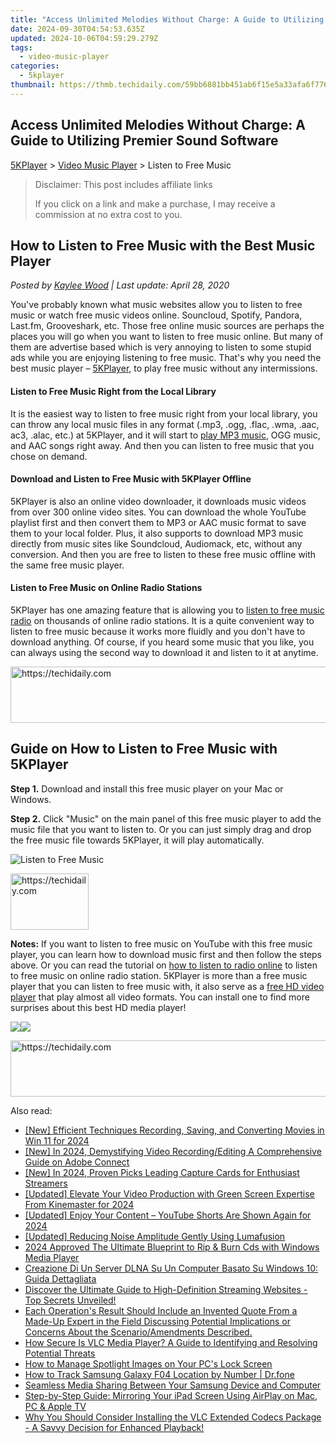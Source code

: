 ```yaml
---
title: "Access Unlimited Melodies Without Charge: A Guide to Utilizing Premier Sound Software"
date: 2024-09-30T04:54:53.635Z
updated: 2024-10-06T04:59:29.279Z
tags:
  - video-music-player
categories:
  - 5kplayer
thumbnail: https://thmb.techidaily.com/59bb6881bb451ab6f15e5a33afa6f776cb1ec0282754802f441bb66f0c3a3719.jpg
---
```


## Access Unlimited Melodies Without Charge: A Guide to Utilizing Premier Sound Software

[5KPlayer](https://tools.techidaily.com/5kplayer/products/) \> [Video Music Player](https://tools.techidaily.com/5kplayer/video-music-player/) \> Listen to Free Music

>  Disclaimer: This post includes affiliate links
>
>  If you click on a link and make a purchase, I may receive a commission at no extra cost to you.
>

## How to Listen to Free Music with the Best Music Player

 _Posted by [Kaylee Wood](https://www.quora.com/profile/Amanda-Hu-21) | Last update: April 28, 2020_ 

You've probably known what music websites allow you to listen to free music or watch free music videos online. Souncloud, Spotify, Pandora, Last.fm, Grooveshark, etc. Those free online music sources are perhaps the places you will go when you want to listen to free music online. But many of them are advertise based which is very annoying to listen to some stupid ads while you are enjoying listening to free music. That's why you need the best music player – [5KPlayer](https://tools.techidaily.com/5kplayer/products/), to play free music without any intermissions.

#### **Listen to Free Music Right from the Local Library**

It is the easiest way to listen to free music right from your local library, you can throw any local music files in any format (.mp3, .ogg, .flac, .wma, .aac, ac3, .alac, etc.) at 5KPlayer, and it will start to [play MP3 music](https://tools.techidaily.com/5kplayer/video-music-player/), OGG music, and AAC songs right away. And then you can listen to free music that you chose on demand.

#### **Download and Listen to Free Music with 5KPlayer Offline**

5KPlayer is also an online video downloader, it downloads music videos from over 300 online video sites. You can download the whole YouTube playlist first and then convert them to MP3 or AAC music format to save them to your local folder. Plus, it also supports to download MP3 music directly from music sites like Soundcloud, Audiomack, etc, without any conversion. And then you are free to listen to these free music offline with the same free music player.

#### **Listen to Free Music on Online Radio Stations**

5KPlayer has one amazing feature that is allowing you to [listen to free music radio](https://tools.techidaily.com/5kplayer/video-music-player/) on thousands of online radio stations. It is a quite convenient way to listen to free music because it works more fluidly and you don't have to download anything. Of course, if you heard some music that you like, you can always using the second way to download it and listen to it at anytime.

<!-- affiliate ads begin -->
<a href="https://malaysia-healthcare-travel-council.pxf.io/c/5597632/1557743/17382" target="_top" id="1557743">
  <img src="//a.impactradius-go.com/display-ad/17382-1557743" border="0" alt="https://techidaily.com" width="728" height="90"/>
</a>
<img height="0" width="0" src="https://malaysia-healthcare-travel-council.pxf.io/i/5597632/1557743/17382" style="position:absolute;visibility:hidden;" border="0" />
<!-- affiliate ads end -->

## Guide on How to Listen to Free Music with 5KPlayer

**Step 1.** Download and install this free music player on your Mac or Windows.

**Step 2.** Click "Music" on the main panel of this free music player to add the music file that you want to listen to. Or you can just simply drag and drop the free music file towards 5KPlayer, it will play automatically.

![Listen to Free Music](https://www.5kplayer.com/video-music-player/img/free-music-player.jpg) 

<!-- affiliate ads begin -->
<a href="https://aligracehair.sjv.io/c/5597632/2135351/19272" target="_top" id="2135351">
  <img src="//a.impactradius-go.com/display-ad/19272-2135351" border="0" alt="https://techidaily.com" width="125" height="90"/>
</a>
<img height="0" width="0" src="https://aligracehair.sjv.io/i/5597632/2135351/19272" style="position:absolute;visibility:hidden;" border="0" />
<!-- affiliate ads end -->

**Notes:** If you want to listen to free music on YouTube with this free music player, you can learn how to download music first and then follow the steps above. Or you can read the tutorial on [how to listen to radio online](https://tools.techidaily.com/5kplayer/video-music-player/) to listen to free music on online radio station. 5KPlayer is more than a free music player that you can listen to free music with, it also serve as a [free HD video player](https://tools.techidaily.com/5kplayer/video-music-player/) that play almost all video formats. You can install one to find more surprises about this best HD media player!

[![](https://www.5kplayer.com/video-music-player/../button/freedownbackmac.png)](https://tools.techidaily.com/5kplayer/products/)[![](https://www.5kplayer.com/video-music-player/../button/freedownwhitewin.png)](https://tools.techidaily.com/5kplayer/products/)

<!-- affiliate ads begin -->
<a href="https://ephamedtechinc.pxf.io/c/5597632/2136621/26400" target="_top" id="2136621">
  <img src="//a.impactradius-go.com/display-ad/26400-2136621" border="0" alt="https://techidaily.com" width="728" height="90"/>
</a>
<img height="0" width="0" src="https://ephamedtechinc.pxf.io/i/5597632/2136621/26400" style="position:absolute;visibility:hidden;" border="0" />
<!-- affiliate ads end -->

<ins class="adsbygoogle"
     style="display:block"
     data-ad-format="autorelaxed"
     data-ad-client="ca-pub-7571918770474297"
     data-ad-slot="1223367746"></ins>

<ins class="adsbygoogle"
     style="display:block"
     data-ad-client="ca-pub-7571918770474297"
     data-ad-slot="8358498916"
     data-ad-format="auto"
     data-full-width-responsive="true"></ins>

<span class="atpl-alsoreadstyle">Also read:</span>
<div><ul>
<li><a href="https://remote-screen-capture.techidaily.com/new-efficient-techniques-recording-saving-and-converting-movies-in-win-11-for-2024/"><u>[New] Efficient Techniques Recording, Saving, and Converting Movies in Win 11 for 2024</u></a></li>
<li><a href="https://video-capture.techidaily.com/new-in-2024-demystifying-video-recordingediting-a-comprehensive-guide-on-adobe-connect/"><u>[New] In 2024, Demystifying Video Recording/Editing A Comprehensive Guide on Adobe Connect</u></a></li>
<li><a href="https://youtube-tips.techidaily.com/n-2024-proven-picks-leading-capture-cards-for-enthusiast-streamers/"><u>[New] In 2024, Proven Picks Leading Capture Cards for Enthusiast Streamers</u></a></li>
<li><a href="https://fox-glue.techidaily.com/updated-elevate-your-video-production-with-green-screen-expertise-from-kinemaster-for-2024/"><u>[Updated] Elevate Your Video Production with Green Screen Expertise From Kinemaster for 2024</u></a></li>
<li><a href="https://youtube-sure.techidaily.com/ed-enjoy-your-content-youtube-shorts-are-shown-again-for-2024/"><u>[Updated] Enjoy Your Content – YouTube Shorts Are Shown Again for 2024</u></a></li>
<li><a href="https://extra-skills.techidaily.com/updated-reducing-noise-amplitude-gently-using-lumafusion/"><u>[Updated] Reducing Noise Amplitude Gently Using Lumafusion</u></a></li>
<li><a href="https://fox-direct.techidaily.com/2024-approved-the-ultimate-blueprint-to-rip-and-burn-cds-with-windows-media-player/"><u>2024 Approved The Ultimate Blueprint to Rip & Burn Cds with Windows Media Player</u></a></li>
<li><a href="https://media-tips.techidaily.com/creazione-di-un-server-dlna-su-un-computer-basato-su-windows-10-guida-dettagliata/"><u>Creazione Di Un Server DLNA Su Un Computer Basato Su Windows 10: Guida Dettagliata</u></a></li>
<li><a href="https://media-tips.techidaily.com/discover-the-ultimate-guide-to-high-definition-streaming-websites-top-secrets-unveiled/"><u>Discover the Ultimate Guide to High-Definition Streaming Websites - Top Secrets Unveiled!</u></a></li>
<li><a href="https://media-tips.techidaily.com/each-operations-result-should-include-an-invented-quote-from-a-made-up-expert-in-the-field-discussing-potential-implications-or-concerns-about-the-scenarioa5/"><u>Each Operation's Result Should Include an Invented Quote From a Made-Up Expert in the Field Discussing Potential Implications or Concerns About the Scenario/Amendments Described.</u></a></li>
<li><a href="https://media-tips.techidaily.com/how-secure-is-vlc-media-player-a-guide-to-identifying-and-resolving-potential-threats/"><u>How Secure Is VLC Media Player? A Guide to Identifying and Resolving Potential Threats</u></a></li>
<li><a href="https://win11-tips.techidaily.com/how-to-manage-spotlight-images-on-your-pcs-lock-screen/"><u>How to Manage Spotlight Images on Your PC's Lock Screen</u></a></li>
<li><a href="https://android-location-track.techidaily.com/how-to-track-samsung-galaxy-f04-location-by-number-drfone-by-drfone-virtual-android/"><u>How to Track Samsung Galaxy F04 Location by Number | Dr.fone</u></a></li>
<li><a href="https://media-tips.techidaily.com/seamless-media-sharing-between-your-samsung-device-and-computer/"><u>Seamless Media Sharing Between Your Samsung Device and Computer</u></a></li>
<li><a href="https://media-tips.techidaily.com/step-by-step-guide-mirroring-your-ipad-screen-using-airplay-on-mac-pc-and-apple-tv/"><u>Step-by-Step Guide: Mirroring Your iPad Screen Using AirPlay on Mac, PC & Apple TV</u></a></li>
<li><a href="https://media-tips.techidaily.com/why-you-should-consider-installing-the-vlc-extended-codecs-package-a-savvy-decision-for-enhanced-playback/"><u>Why You Should Consider Installing the VLC Extended Codecs Package - A Savvy Decision for Enhanced Playback!</u></a></li>
</ul></div>

